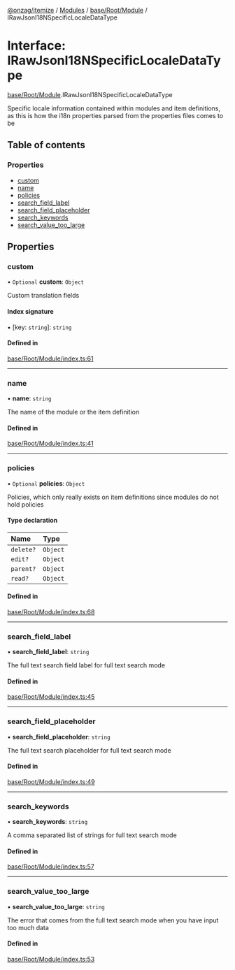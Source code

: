 [@onzag/itemize](../README.md) / [Modules](../modules.md) / [base/Root/Module](../modules/base_Root_Module.md) / IRawJsonI18NSpecificLocaleDataType

# Interface: IRawJsonI18NSpecificLocaleDataType

[base/Root/Module](../modules/base_Root_Module.md).IRawJsonI18NSpecificLocaleDataType

Specific locale information contained within modules and item
definitions, as this is how the i18n properties parsed from the
properties files comes to be

## Table of contents

### Properties

- [custom](base_Root_Module.IRawJsonI18NSpecificLocaleDataType.md#custom)
- [name](base_Root_Module.IRawJsonI18NSpecificLocaleDataType.md#name)
- [policies](base_Root_Module.IRawJsonI18NSpecificLocaleDataType.md#policies)
- [search\_field\_label](base_Root_Module.IRawJsonI18NSpecificLocaleDataType.md#search_field_label)
- [search\_field\_placeholder](base_Root_Module.IRawJsonI18NSpecificLocaleDataType.md#search_field_placeholder)
- [search\_keywords](base_Root_Module.IRawJsonI18NSpecificLocaleDataType.md#search_keywords)
- [search\_value\_too\_large](base_Root_Module.IRawJsonI18NSpecificLocaleDataType.md#search_value_too_large)

## Properties

### custom

• `Optional` **custom**: `Object`

Custom translation fields

#### Index signature

▪ [key: `string`]: `string`

#### Defined in

[base/Root/Module/index.ts:61](https://github.com/onzag/itemize/blob/f2db74a5/base/Root/Module/index.ts#L61)

___

### name

• **name**: `string`

The name of the module or the item definition

#### Defined in

[base/Root/Module/index.ts:41](https://github.com/onzag/itemize/blob/f2db74a5/base/Root/Module/index.ts#L41)

___

### policies

• `Optional` **policies**: `Object`

Policies, which only really exists on item definitions
since modules do not hold policies

#### Type declaration

| Name | Type |
| :------ | :------ |
| `delete?` | `Object` |
| `edit?` | `Object` |
| `parent?` | `Object` |
| `read?` | `Object` |

#### Defined in

[base/Root/Module/index.ts:68](https://github.com/onzag/itemize/blob/f2db74a5/base/Root/Module/index.ts#L68)

___

### search\_field\_label

• **search\_field\_label**: `string`

The full text search field label for full text search mode

#### Defined in

[base/Root/Module/index.ts:45](https://github.com/onzag/itemize/blob/f2db74a5/base/Root/Module/index.ts#L45)

___

### search\_field\_placeholder

• **search\_field\_placeholder**: `string`

The full text search placeholder for full text search mode

#### Defined in

[base/Root/Module/index.ts:49](https://github.com/onzag/itemize/blob/f2db74a5/base/Root/Module/index.ts#L49)

___

### search\_keywords

• **search\_keywords**: `string`

A comma separated list of strings for full text search mode

#### Defined in

[base/Root/Module/index.ts:57](https://github.com/onzag/itemize/blob/f2db74a5/base/Root/Module/index.ts#L57)

___

### search\_value\_too\_large

• **search\_value\_too\_large**: `string`

The error that comes from the full text search mode when you have input too much data

#### Defined in

[base/Root/Module/index.ts:53](https://github.com/onzag/itemize/blob/f2db74a5/base/Root/Module/index.ts#L53)
